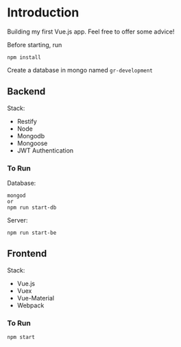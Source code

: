 # Introduction

Building my first Vue.js app. Feel free to offer some advice!

Before starting, run
```
npm install
```

Create a database in mongo named `gr-development`

## Backend

Stack:

- Restify
- Node
- Mongodb
- Mongoose
- JWT Authentication

### To Run

Database:

```
mongod
or 
npm run start-db
```

Server:

```
npm run start-be
```

## Frontend

Stack:

- Vue.js
- Vuex
- Vue-Material
- Webpack

### To Run

```
npm start
```
